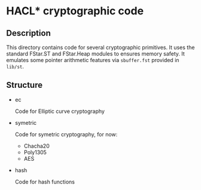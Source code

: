 # HACL* cryptographic code

## Description

This directory contains code for several cryptographic primitives.
It uses the standard FStar.ST and FStar.Heap modules to ensures memory safety.
It emulates some pointer arithmetic features via `sbuffer.fst` provided in `lib/st`.

## Structure

+ ec

   Code for Elliptic curve cryptography

+ symetric

   Code for symetric cryptography, for now:
   + Chacha20
   + Poly1305
   + AES

+ hash

   Code for hash functions
